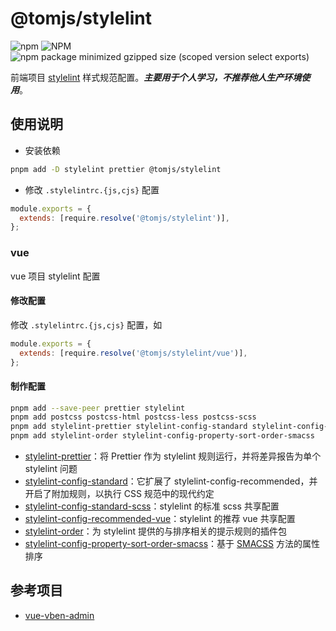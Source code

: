 # @tomjs/stylelint

![npm](https://img.shields.io/npm/v/%40tomjs/stylelint) ![NPM](https://img.shields.io/npm/l/%40tomjs%2Fstylelint) ![npm package minimized gzipped size (scoped version select exports)](https://img.shields.io/bundlejs/size/%40tomjs/stylelint)

前端项目 [stylelint](https://stylelint.io/) 样式规范配置。**_主要用于个人学习，不推荐他人生产环境使用_**。

## 使用说明

- 安装依赖

```bash
pnpm add -D stylelint prettier @tomjs/stylelint
```

- 修改 `.stylelintrc.{js,cjs}` 配置

```js
module.exports = {
  extends: [require.resolve('@tomjs/stylelint')],
};
```

### vue

vue 项目 stylelint 配置

#### 修改配置

修改 `.stylelintrc.{js,cjs}` 配置，如

```js
module.exports = {
  extends: [require.resolve('@tomjs/stylelint/vue')],
};
```

#### 制作配置

```bash
pnpm add --save-peer prettier stylelint
pnpm add postcss postcss-html postcss-less postcss-scss
pnpm add stylelint-prettier stylelint-config-standard stylelint-config-standard-scss stylelint-config-recommended-vue
pnpm add stylelint-order stylelint-config-property-sort-order-smacss
```

- [stylelint-prettier](https://www.npmjs.com/package/stylelint-prettier)：将 Prettier 作为 stylelint 规则运行，并将差异报告为单个 stylelint 问题
- [stylelint-config-standard](https://www.npmjs.com/package/stylelint-config-standard)：它扩展了 stylelint-config-recommended，并开启了附加规则，以执行 CSS 规范中的现代约定
- [stylelint-config-standard-scss](https://www.npmjs.com/package/stylelint-config-standard-scss)：stylelint 的标准 scss 共享配置
- [stylelint-config-recommended-vue](https://www.npmjs.com/package/stylelint-config-recommended-vue)：stylelint 的推荐 vue 共享配置
- [stylelint-order](https://www.npmjs.com/package/stylelint-order)：为 stylelint 提供的与排序相关的提示规则的插件包
- [stylelint-config-property-sort-order-smacss](https://www.npmjs.com/package/stylelint-config-property-sort-order-smacss)：基于 [SMACSS](http://smacss.com/) 方法的属性排序

## 参考项目

- [vue-vben-admin](https://github.com/vbenjs/vue-vben-admin)
